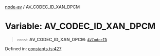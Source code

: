 [node-av](../globals.md) / AV\_CODEC\_ID\_XAN\_DPCM

# Variable: AV\_CODEC\_ID\_XAN\_DPCM

> `const` **AV\_CODEC\_ID\_XAN\_DPCM**: [`AVCodecID`](../type-aliases/AVCodecID.md)

Defined in: [constants.ts:427](https://github.com/seydx/av/blob/f8631fc881b394300b1479f511d55cf1c370a87f/src/constants/constants.ts#L427)
